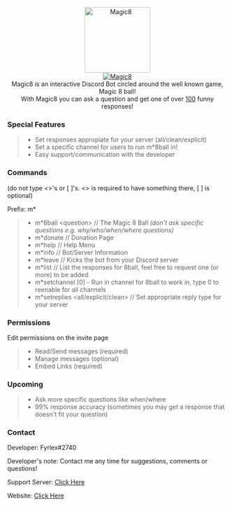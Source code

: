<div align="center">
<img src="https://i.imgur.com/5zAi5QU.png" width="150" height="150" alt="Magic8" class="center">
<br>
<a href="https://top.gg/bot/484148705507934208" >
  <img src="https://top.gg/api/widget/484148705507934208.svg?usernamecolor=9a00ff&topcolor=1F1F1F" alt="Magic8" />
</a><br>
</div>


<div align="center">
  Magic8 is an interactive Discord Bot circled around the well known game, Magic 8 ball!<br>
  With Magic8 you can ask a question and get one of over <u>100</u> funny responses!
</div>

### Special Features
> - Set responses appropiate for your server (all/clean/explicit) 
> - Set a specific channel for users to run m\*8ball in!
> - Easy support/communication with the developer


### Commands 
<p>(do not type <>'s or [ ]'s. <> is required to have something there, [ ] is optional)</p>
<p>Prefix: m*</p>

> - m\*8ball \<question\> // The Magic 8 Ball *(don't ask specific questions e.g. why/who/when/where questions)*
> - m\*donate // Donation Page
> - m\*help // Help Menu
> - m\*info // Bot/Server Information
> - m\*leave // Kicks the bot from your Discord server
> - m\*list // List the responses for 8ball, feel free to request one (or more) to be added
> - m\*setchannel [0] - Run in channel for 8ball to work in, type 0 to reenable for all channels
> - m\*setreplies <all/explicit/clean> // Set appropriate reply type for your server


### Permissions
<p>Edit permissions on the invite page</p>

> - Read/Send messages (required)
> - Manage messages (optional)
> - Embed Links (required)


### Upcoming
> - Ask more specific questions like when/where
> - 99% response accuracy (sometimes you may get a response that doesn't fit your question)


### Contact
Developer: Fyrlex#2740

Developer's note: Contact me any time for suggestions, comments or questions!

Support Server: [Click Here](https://dicsord.gg/MYKfu5Q)

Website: [Click Here](https://magic8-bot.glitch.me/)
